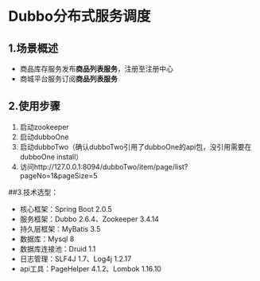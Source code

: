 # Dubbo分布式服务调度
## 1.场景概述

- 商品库存服务发布**商品列表服务**，注册至注册中心
- 商城平台服务订阅**商品列表服务**

## 2.使用步骤

1. 启动zookeeper
2. 启动dubboOne
3. 启动dubboTwo（确认dubboTwo引用了dubboOne的api包，没引用需要在dubboOne install）
4. 访问http://127.0.0.1:8094/dubboTwo/item/page/list?pageNo=1&pageSize=5

##3.技术选型： 
   
   - 核心框架：Spring Boot 2.0.5
   - 服务框架：Dubbo 2.6.4、Zookeeper 3.4.14
   - 持久层框架：MyBatis 3.5
   - 数据库：Mysql 8
   - 数据库连接池：Druid 1.1
   - 日志管理：SLF4J 1.7、Log4j 1.2.17
   - api工具：PageHelper 4.1.2、Lombok 1.16.10